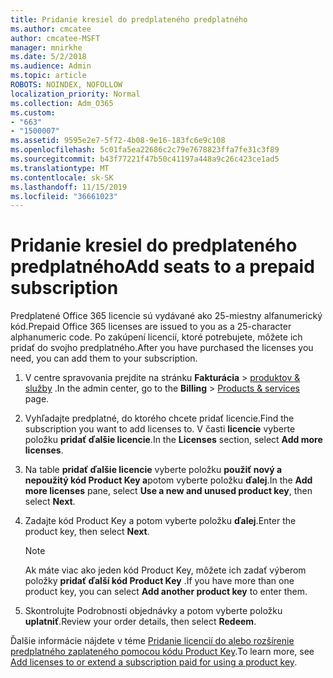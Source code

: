 ```yaml
---
title: Pridanie kresiel do predplateného predplatného
ms.author: cmcatee
author: cmcatee-MSFT
manager: mnirkhe
ms.date: 5/2/2018
ms.audience: Admin
ms.topic: article
ROBOTS: NOINDEX, NOFOLLOW
localization_priority: Normal
ms.collection: Adm_O365
ms.custom:
- "663"
- "1500007"
ms.assetid: 9595e2e7-5f72-4b08-9e16-183fc6e9c108
ms.openlocfilehash: 5c01fa5ea22686c2c79e7678823ffa7fe31c3f89
ms.sourcegitcommit: b43f77221f47b50c41197a448a9c26c423ce1ad5
ms.translationtype: MT
ms.contentlocale: sk-SK
ms.lasthandoff: 11/15/2019
ms.locfileid: "36661023"
---
```

# <a name="add-seats-to-a-prepaid-subscription"></a><span data-ttu-id="d19d4-102">Pridanie kresiel do predplateného predplatného</span><span class="sxs-lookup"><span data-stu-id="d19d4-102">Add seats to a prepaid subscription</span></span>

<span data-ttu-id="d19d4-103">Predplatené Office 365 licencie sú vydávané ako 25-miestny alfanumerický kód.</span><span class="sxs-lookup"><span data-stu-id="d19d4-103">Prepaid Office 365 licenses are issued to you as a 25-character alphanumeric code.</span></span> <span data-ttu-id="d19d4-104">Po zakúpení licencií, ktoré potrebujete, môžete ich pridať do svojho predplatného.</span><span class="sxs-lookup"><span data-stu-id="d19d4-104">After you have purchased the licenses you need, you can add them to your subscription.</span></span> 

1. <span data-ttu-id="d19d4-105">V centre spravovania prejdite na stránku **Fakturácia** > [produktov & služby](https://go.microsoft.com/fwlink/p/?linkid=842054) .</span><span class="sxs-lookup"><span data-stu-id="d19d4-105">In the admin center, go to the **Billing** > [Products & services](https://go.microsoft.com/fwlink/p/?linkid=842054) page.</span></span>

2. <span data-ttu-id="d19d4-106">Vyhľadajte predplatné, do ktorého chcete pridať licencie.</span><span class="sxs-lookup"><span data-stu-id="d19d4-106">Find the subscription you want to add licenses to.</span></span> <span data-ttu-id="d19d4-107">V časti **licencie** vyberte položku **pridať ďalšie licencie**.</span><span class="sxs-lookup"><span data-stu-id="d19d4-107">In the **Licenses** section, select **Add more licenses**.</span></span>

3. <span data-ttu-id="d19d4-108">Na table **pridať ďalšie licencie** vyberte položku **použiť nový a nepoužitý kód Product Key a**potom vyberte položku **ďalej**.</span><span class="sxs-lookup"><span data-stu-id="d19d4-108">In the **Add more licenses** pane, select **Use a new and unused product key**, then select **Next**.</span></span>

4. <span data-ttu-id="d19d4-109">Zadajte kód Product Key a potom vyberte položku **ďalej**.</span><span class="sxs-lookup"><span data-stu-id="d19d4-109">Enter the product key, then select **Next**.</span></span>

    > [!NOTE]
    > <span data-ttu-id="d19d4-110">Ak máte viac ako jeden kód Product Key, môžete ich zadať výberom položky **pridať ďalší kód Product Key** .</span><span class="sxs-lookup"><span data-stu-id="d19d4-110">If you have more than one product key, you can select **Add another product key** to enter them.</span></span>

5. <span data-ttu-id="d19d4-111">Skontrolujte Podrobnosti objednávky a potom vyberte položku **uplatniť**.</span><span class="sxs-lookup"><span data-stu-id="d19d4-111">Review your order details, then select **Redeem**.</span></span>

<span data-ttu-id="d19d4-112">Ďalšie informácie nájdete v téme [Pridanie licencií do alebo rozšírenie predplatného zaplateného pomocou kódu Product Key](https://docs.microsoft.com/office365/admin/misc/add-licenses-using-product-key).</span><span class="sxs-lookup"><span data-stu-id="d19d4-112">To learn more, see [Add licenses to or extend a subscription paid for using a product key](https://docs.microsoft.com/office365/admin/misc/add-licenses-using-product-key).</span></span>